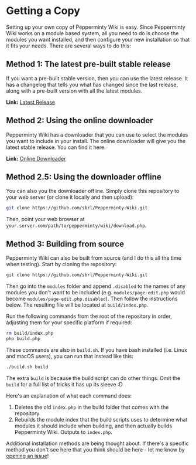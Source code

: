 # Getting a Copy
Setting up your own copy of Pepperminty Wiki is easy. Since Pepperminty Wiki works on a module based system, all you need to do is choose the modules you want installed, and then configure your new installation so that it fits your needs. There are several ways to do this:

## Method 1: The latest pre-built stable release
If you want a pre-built stable version, then you can use the latest release. It has a changelog that tells you what has changed since the last release, along with a pre-built version with all the latest modules.

**Link:** [Latest Release](https://github.com/sbrl/Pepperminty-Wiki/releases/latest)

## Method 2: Using the online downloader
Pepperminty Wiki has a downloader that you can use to select the modules you want to include in your install. The online downloader will give you the latest stable release. You can find it here.

**Link:** [Online Downloader](https://starbeamrainbowlabs.com/labs/peppermint/download.php)

## Method 2.5: Using the downloader offline
You can also you the downloader offline. Simply clone this repository to your web server (or clone it locally and then upload):

```bash
git clone https://github.com/sbrl/Pepperminty-Wiki.git
```

Then, point your web browser at `your.server.com/path/to/pepperminty/wiki/download.php`.

## Method 3: Building from source
Pepperminty Wiki can also be built from source (and I do this all the time when testing). Start by cloning the repository:

```bash
git clone https://github.com/sbrl/Pepperminty-Wiki.git
```

Then go into the `modules` folder and append `.disabled` to the names of any modules you don't want to be included (e.g. `modules/page-edit.php` would become `modules/page-edit.php.disabled`). Then follow the instructions below. The resulting file will be located at `build/index.php`.

Run the following commands from the root of the repository in order, adjusting them for your specific platform if required:

```bash
rm build/index.php
php build.php
```

These commands are also in `build.sh`. If you have bash installed (i.e. Linux and macOS users), you can run that instead like this:

```bash
./build.sh build
```

The extra `build` is because the build script can do other things. Omit the `build` for a full list of tricks it has up its sleeve :D

Here's an explanation of what each command does:

1. Deletes the old `index.php` in the build folder that comes with the repository
2. Rebuilds the module index that the build scripts uses to determine what modules it should include when building, and then actually builds Pepperminty Wiki. Outputs to `index.php`.

Additional installation methods are being thought about. If there's a specific method you don't see here that you think should be here - let me know by [opening an issue](https://github.com/sbrl/Pepperminty-Wiki/issues/new)!

